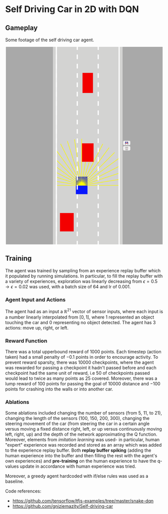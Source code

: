 # Self Driving Car in 2D with DQN

## Gameplay
Some footage of the self driving car agent.
<p align="center">
<img src="./gameplay.gif" width="500">
</p>

## Training
The agent was trained by sampling from an experience replay buffer which it populated by running simulations.
In particular, to fill the replay buffer with a variety of experiences, exploration was linearly decreasing from $\epsilon=0.5 \to \epsilon=0.02$ was used,
with a batch size of $64$ and lr of $0.001$. 

### Agent Input and Actions
The agent had as an input a $\mathbb{R}^{21}$ vector of sensor inputs, where each input is a number linearly interpolated from $[0,1]$, where $1$ represented an object touching the car and $0$ representing
no object detected. The agent has $3$ actions: move up, right, or left.   

### Reward Function
There was a total upperbound reward of $1000$ points. Each timestep (action taken) had a small penalty of $-0.1$ points in 
order to encourage activity. To prevent reward sparsity, there was $10000$ checkpoints, where the agent was rewarded for passing a checkpoint
it hadn't passed before and each checkpoint had the same unit of reward, i.e $50%$ of checkpoints passed would lead to
twice as many points as $25%$ covered. Moreover, there was a lump reward of $100$ points for passing the goal of $10000$ distance
and $-100$ points for crashing into the walls or into another car.

### Ablations
Some ablations included changing the number of sensors (from 5, 11, to 21), changing the length of the sensors (100, 150, 200, 300), changing the 
steering movement of the car (from steering the car in a certain angle versus moving a fixed distance right, left, or up versus continuously moving left, right, up) and 
the depth of the network approximating the Q function. 
Moreover, elements from *imitation learning* was used- in particular, human "expert" experience was recorded and stored as an array
which was added to the experience replay buffer. Both **replay buffer spiking** (adding the human experience into the buffer and then filling the rest 
with the agent's own experiences) and **pre-training** on the human experience to have the q-values update in accordance with human experience was tried.

Moreover, a greedy agent hardcoded with if/else rules was used as a baseline.

Code references:
- https://github.com/tensorflow/tfjs-examples/tree/master/snake-dqn
- https://github.com/gniziemazity/Self-driving-car
